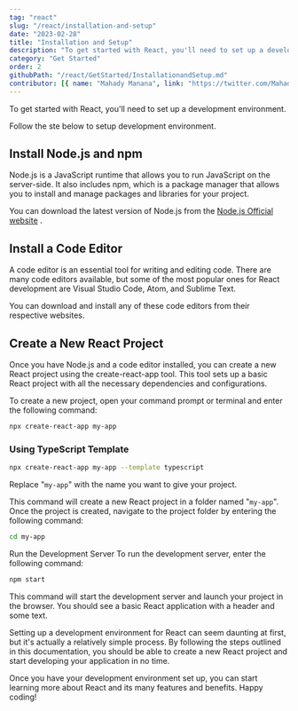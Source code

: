 ```yaml
---
tag: "react"
slug: "/react/installation-and-setup"
date: "2023-02-28"
title: "Installation and Setup"
description: "To get started with React, you'll need to set up a development environment. Learn how to install and setup React development environment."
category: "Get Started"
order: 2
githubPath: "/react/GetStarted/InstallationandSetup.md"
contributor: [{ name: "Mahady Manana", link: "https://twitter.com/MahadyManana" }]
---
```


To get started with React, you'll need to set up a development environment. 

Follow the ste below to setup development environment. 

## Install Node.js and npm

Node.js is a JavaScript runtime that allows you to run JavaScript on the server-side. It also includes npm, which is a package manager that allows you to install and manage packages and libraries for your project.

You can download the latest version of Node.js from the <a href="https://nodejs.org/" target="_blank">Node.js Official website</a>
.


## Install a Code Editor

A code editor is an essential tool for writing and editing code. There are many code editors available, but some of the most popular ones for React development are Visual Studio Code, Atom, and Sublime Text.

You can download and install any of these code editors from their respective websites.

## Create a New React Project

Once you have Node.js and a code editor installed, you can create a new React project using the create-react-app tool. This tool sets up a basic React project with all the necessary dependencies and configurations.

To create a new project, open your command prompt or terminal and enter the following command:


```bash
npx create-react-app my-app
```

### Using TypeScript Template

```bash
npx create-react-app my-app --template typescript
```

Replace "`my-app`" with the name you want to give your project.

This command will create a new React project in a folder named "`my-app`". Once the project is created, navigate to the project folder by entering the following command:

```bash
cd my-app
```
Run the Development Server
To run the development server, enter the following command:

```bash
npm start
```
This command will start the development server and launch your project in the browser. You should see a basic React application with a header and some text.

Setting up a development environment for React can seem daunting at first, but it's actually a relatively simple process. By following the steps outlined in this documentation, you should be able to create a new React project and start developing your application in no time.

Once you have your development environment set up, you can start learning more about React and its many features and benefits. Happy coding!


